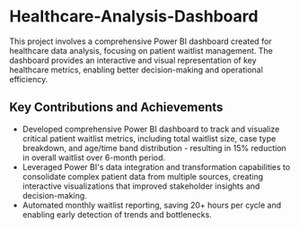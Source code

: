 # Healthcare-Analysis-Dashboard
This project involves a comprehensive Power BI dashboard created for healthcare data analysis, focusing on patient waitlist management. The dashboard provides an interactive and visual representation of key healthcare metrics, enabling better decision-making and operational efficiency.

## Key Contributions and Achievements
-	Developed comprehensive Power BI dashboard to track and visualize critical patient waitlist metrics, including total waitlist size, case type breakdown, and age/time band distribution - resulting in 15% reduction in overall waitlist over 6-month period.
-	Leveraged Power BI's data integration and transformation capabilities to consolidate complex patient data from multiple sources, creating interactive visualizations that improved stakeholder insights and decision-making.
-	Automated monthly waitlist reporting, saving 20+ hours per cycle and enabling early detection of trends and bottlenecks.


